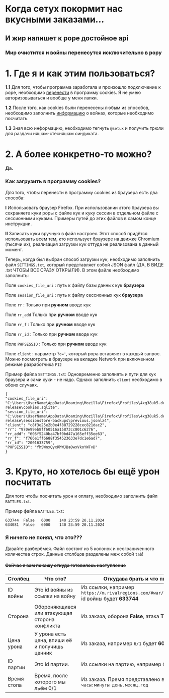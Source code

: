 # Когда сетух покормит нас вкусными заказами...
## И жир напишет к роре достойное api
### Мир очистится и войны перенесутся исключительно в рору

# 1. Где я и как этим пользоваться?
**1.1** Для того, чтобы программа заработала и произошло подключение к роре, необходимо [перенести](#как-загрузить-в-программу-cookies) в программу cookies. Я не умею авторизовываться и вообще у меня лапки.

**1.2** После того, как cookies были перенесены любым из способов, необходимо заполнить [информацию](#3-круто-но-хотелось-бы-ещё-урон-посчитать) о войнах, которые необходимо посчитать.

**1.3** Зная всю информацию, необходимо тегнуть `@setux` и получить трюли для раздачи няшам-стесняшам синдиката.

# 2. А более конкретно-то можно?
#### Да.

### Как загрузить в программу cookies?
Для того, чтобы перенести в программу cookies из браузера есть два способа:

**I** Использовать браузер Firefox. При использовании этого браузера вы сохраняете куки роры с файле кук и куку сессии в отдельном файле с сессионными куками. Примеры путей до этих файлов в самом конце инструкции. 

**II** Записать куки вручную в файл настроек. Этот способ придётся использовать всем тем, кто использует браузере на движке Chromium (тысячи их), реализация загрузки кук оттуда не реализована в данный момент.

Теперь, когда был выбран способ загрузки кук, необходимо заполнить файл `SETTINGS.txt`, который представляет собой JSON файл (ДА, В ВИДЕ .txt ЧТОБЫ ВСЕ СРАЗУ ОТКРЫЛИ). В этом файле необходимо заполнить:

Поле `cookies_file_uri` : путь к файлу базы данных кук **браузера**

Поле `session_file_uri` : путь к файлу сессионных кук **браузера**

Поле `rr` : Только при **ручном** вводе кук

Поле `rr_add`  Только при **ручном** вводе кук

Поле `rr_f` : Только при **ручном** вводе кук

Поле `rr_id` : Только при **ручном** вводе кук

Поле `PHPSESSID` : Только при **ручном** вводе кук

Поле `client` : параметр `?c='`, который рора вставляет в каждый запрос. Можно посмотреть в браузере на вкладке Network при включенном режиме разработчика `F12`

Пример файла `SETTINGS.txt`:
Одновременно заполнять и пути для кук браузера и сами куки - не надо.
Однако заполнить `client` необходимо в обоих случаях.

    {
    "cookies_file_uri": "C:\Users\UserName\AppData\Roaming\Mozilla\Firefox\Profiles\4xg38uk5.default-release\cookies.sqlite",
    "session_file_uri": "C:\Users\UserName\AppData\Roaming\Mozilla\Firefox\Profiles\4xg38uk5.default-release\sessionstore-backups\previous.jsonlz4",
    "client": "c8f3e25e2b0e4f88729228cec821dac2",
    "rr": "970e99eb8ff60516a15873cc801c6276",
    "rr_add": "605f5240ba47bf0bd47a165eff35ee63",
    "rr_f": "f766e1ff6688f354523633e7dc1e6ad7",
    "rr_id": "2001633759",
    "PHPSESSID": "fhSWnxQyxRhWJBaOwxVkoYWTvD"
    }

# 3. Круто, но хотелось бы ещё урон посчитать

Для того чтобы посчитать урон и оплату, необходимо заполнить файл `BATTLES.txt`.

Пример файла `BATTLES.txt`:

    633744	False	6000	140	23:59 20.11.2024
    634081	False	6000	140	23:59 20.11.2024

### Я ничего не понял, что это???

Давайте разберёмся. Файл состоит из 5 колонок и неограниченного количества строк.
Данные столбцов разделены меж собой `tab`!

#### ~~Сейчас я вам покажу откуда готовилось наступление~~

| Столбец     | Что это?                                      | Откудава брать и что писать                                                                   |
|-------------|-----------------------------------------------|-----------------------------------------------------------------------------------------------|
| ID войны    | Это id войны из ссылки на войну               | Из ссылки, например `https://m.rivalregions.com/#war/details/633744` id войны будет **633744** |
| Сторона     | Обороняющиеся или атакующая сторона конфликта | Из заказа, оборона **False**, атака **True**                                                  |
| Цена урона  | У урона есть цена, впиши её и получишь ценник | Из заказа, например `6/1` будет **6000**                                                      |
| ID партии   | Это id партии.                                | Из ссылки на партию, например СК это **140**                                                  |
| Время стопа | Время, после которого мы льём 0/1             | Из заказа. Премя представлено в виде `часы:минуты день.месяц.год`                               |

